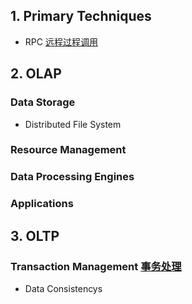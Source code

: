 ## 1. Primary Techniques

+ RPC [远程过程调用](http://developer.51cto.com/art/201206/340788.htm)


## 2. OLAP 

### Data Storage

+ Distributed File System

### Resource Management

### Data Processing Engines

### Applications

## 3. OLTP

### Transaction Management [事务处理](http://coolshell.cn/articles/10910.html) 
+ Data Consistencys
